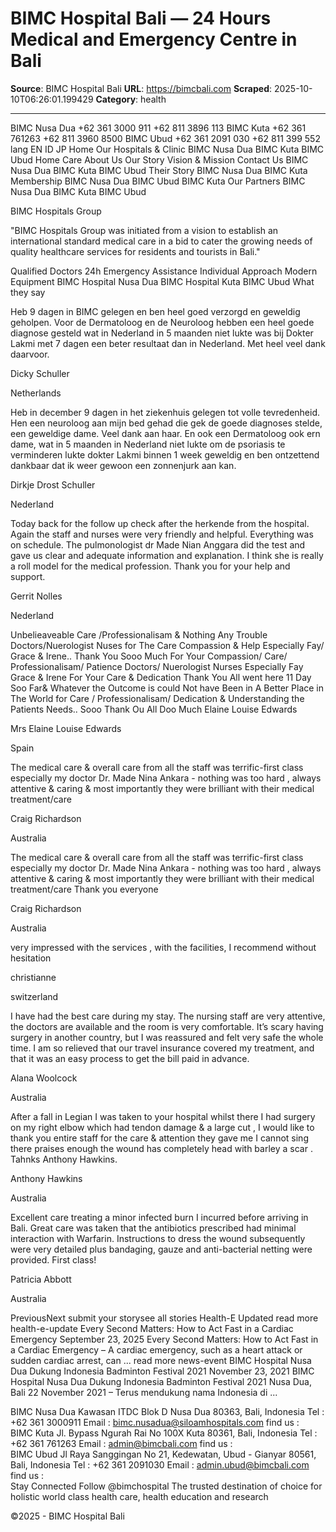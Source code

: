 # BIMC Hospital Bali — 24 Hours Medical and Emergency Centre in Bali

**Source**: BIMC Hospital Bali
**URL**: https://bimcbali.com
**Scraped**: 2025-10-10T06:26:01.199429
**Category**: health

---

BIMC Nusa Dua
+62 361 3000 911
+62 811 3896 113
BIMC Kuta
+62 361 761263
+62 811 3960 8500
BIMC Ubud
+62 361 2091 030
+62 811 399 552
lang
EN
ID
JP
Home
Our Hospitals & Clinic
BIMC Nusa Dua
BIMC Kuta
BIMC Ubud
Home Care
About Us
Our Story
Vision & Mission
Contact Us
BIMC Nusa Dua
BIMC Kuta
BIMC Ubud
Their Story
BIMC Nusa Dua
BIMC Kuta
Membership
BIMC Nusa Dua
BIMC Ubud
BIMC Kuta
Our Partners
BIMC Nusa Dua
BIMC Kuta
BIMC Ubud
          
BIMC Hospitals Group

"BIMC Hospitals Group was initiated from a vision to establish an international standard medical care in a bid to cater the growing needs of quality healthcare services for residents and tourists in Bali."

Qualified Doctors
24h Emergency Assistance
Individual Approach
Modern Equipment
BIMC Hospital Nusa Dua
BIMC Hospital Kuta
BIMC Ubud
What they say

Heb 9 dagen in BIMC gelegen en ben heel goed verzorgd en geweldig geholpen. Voor de Dermatoloog en de Neuroloog hebben een heel goede diagnose gesteld wat in Nederland in 5 maanden niet lukte was bij Dokter Lakmi met 7 dagen een beter resultaat dan in Nederland. Met heel veel dank daarvoor.

Dicky Schuller

Netherlands

Heb in december 9 dagen in het ziekenhuis gelegen tot volle tevredenheid. Hen een neuroloog aan mijn bed gehad die gek de goede diagnoses stelde, een geweldige dame. Veel dank aan haar. En ook een Dermatoloog ook ern dame, wat in 5 maanden in Nederland niet lukte om de psoriasis te verminderen lukte dokter Lakmi binnen 1 week geweldig en ben ontzettend dankbaar dat ik weer gewoon een zonnenjurk aan kan.

Dirkje Drost Schuller

Nederland

Today back for the follow up check after the herkende from the hospital. Again the staff and nurses were very friendly and helpful. Everything was on schedule. The pulmonologist dr Made Nian Anggara did the test and gave us clear and adequate information and explanation. I think she is really a roll model for the medical profession. Thank you for your help and support.

Gerrit Nolles

Nederland

Unbelieaveable Care /Professionalisam & Nothing Any Trouble Doctors/Nuerologist Nuses for The Care Compassion & Help Especially Fay/ Grace & Irene.. Thank You Sooo Much For Your Compassion/ Care/ Professionalisam/ Patience Doctors/ Nuerologist Nurses Especially Fay Grace & Irene For Your Care & Dedication Thank You All went here 11 Day Soo Far& Whatever the Outcome is could Not have Been in A Better Place in The World for Care / Professionalisam/ Dedication & Understanding the Patients Needs.. Sooo Thank Ou All Doo Much Elaine Louise Edwards

Mrs Elaine Louise Edwards

Spain

The medical care & overall care from all the staff was terrific-first class especially my doctor Dr. Made Nina Ankara - nothing was too hard , always attentive & caring & most importantly they were brilliant with their medical treatment/care

Craig Richardson

Australia

The medical care & overall care from all the staff was terrific-first class especially my doctor Dr. Made Nina Ankara - nothing was too hard , always attentive & caring & most importantly they were brilliant with their medical treatment/care Thank you everyone

Craig Richardson

Australia

very impressed with the services , with the facilities, I recommend without hesitation

christianne

switzerland

I have had the best care during my stay. The nursing staff are very attentive, the doctors are available and the room is very comfortable. It’s scary having surgery in another country, but I was reassured and felt very safe the whole time. I am so relieved that our travel insurance covered my treatment, and that it was an easy process to get the bill paid in advance.

Alana Woolcock

Australia

After a fall in Legian I was taken to your hospital whilst there I had surgery on my right elbow which had tendon damage & a large cut , I would like to thank you entire staff for the care & attention they gave me I cannot sing there praises enough the wound has completely head with barley a scar . Tahnks Anthony Hawkins.

Anthony Hawkins

Australia

Excellent care treating a minor infected burn I incurred before arriving in Bali. Great care was taken that the antibiotics prescribed had minimal interaction with Warfarin. Instructions to dress the wound subsequently were very detailed plus bandaging, gauze and anti-bacterial netting were provided. First class!

Patricia Abbott

Australia

PreviousNext
submit your storysee all stories
Health-E Updated
read more
health-e-update
Every Second Matters: How to Act Fast in a Cardiac Emergency
September 23, 2025
Every Second Matters: How to Act Fast in a Cardiac Emergency – A cardiac emergency, such as a heart attack or sudden cardiac arrest, can ...
read more
news-event
BIMC Hospital Nusa Dua Dukung Indonesia Badminton Festival 2021
November 23, 2021
BIMC Hospital Nusa Dua Dukung Indonesia Badminton Festival 2021 Nusa Dua, Bali 22 November 2021 – Terus mendukung nama Indonesia di ...

BIMC Nusa Dua
Kawasan ITDC Blok D
Nusa Dua 80363, Bali, Indonesia
Tel	:	+62 361 3000911‬‬
Email	:	bimc.nusadua@siloamhospitals.com
find us	:	
BIMC Kuta
Jl. Bypass Ngurah Rai No 100X
Kuta 80361, Bali, Indonesia
Tel	:	+62 361 761263
Email	:	admin@bimcbali.com
find us	:	
BIMC Ubud
Jl Raya Sanggingan No 21, Kedewatan,
Ubud - Gianyar 80561, Bali, Indonesia
Tel	:	+62 361 2091030
Email	:	admin.ubud@bimcbali.com
find us	:	
Stay Connected
Follow @bimchospital
The trusted destination of choice for holistic world class health care, health education and research

©2025 - BIMC Hospital Bali
